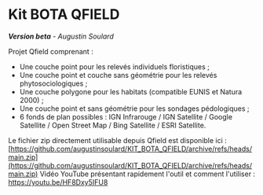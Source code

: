 # Kit BOTA QFIELD
***Version beta*** - *Augustin Soulard*

Projet Qfield comprenant :
- Une couche point pour les relevés individuels floristiques ;
- Une couche point et couche sans géométrie pour les relevés phytosociologiques ;
- Une couche polygone pour les habitats (compatible EUNIS et Natura 2000) ;
- Une couche point et sans géométrie pour les sondages pédologiques ;
- 6 fonds de plan possibles : IGN Infrarouge / IGN Satellite / Google Satellite / Open Street Map / Bing Satellite / ESRI Satellite.


Le fichier zip directement utilisable depuis Qfield est disponible ici : [https://github.com/augustinsoulard/KIT_BOTA_QFIELD/archive/refs/heads/main.zip](https://github.com/augustinsoulard/KIT_BOTA_QFIELD/archive/refs/heads/main.zip)
Vidéo YouTube présentant rapidement l'outil et comment l'utiliser : https://youtu.be/HF8Dxy5IFU8
